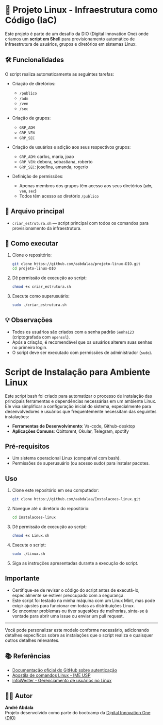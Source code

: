 
# 🚀 Projeto Linux - Infraestrutura como Código (IaC)

Este projeto é parte de um desafio da DIO (Digital Innovation One) onde criamos um **script em Shell** para provisionamento automático de infraestrutura de usuários, grupos e diretórios em sistemas Linux.

## 🛠️ Funcionalidades

O script realiza automaticamente as seguintes tarefas:

- Criação de diretórios:
  - `/publico`
  - `/adm`
  - `/ven`
  - `/sec`

- Criação de grupos:
  - `GRP_ADM`
  - `GRP_VEN`
  - `GRP_SEC`

- Criação de usuários e adição aos seus respectivos grupos:
  - `GRP_ADM`: carlos, maria, joao
  - `GRP_VEN`: debora, sebastiana, roberto
  - `GRP_SEC`: josefina, amanda, rogerio

- Definição de permissões:
  - Apenas membros dos grupos têm acesso aos seus diretórios (`adm`, `ven`, `sec`)
  - Todos têm acesso ao diretório `/publico`

## 📄 Arquivo principal

- `criar_estrutura.sh` — script principal com todos os comandos para provisionamento da infraestrutura.

## 🚀 Como executar

1. Clone o repositório:
   ```bash
   git clone https://github.com/aabdalaa/projeto-linux-DIO.git
   cd projeto-linux-DIO
   ```

2. Dê permissão de execução ao script:
   ```bash
   chmod +x criar_estrutura.sh
   ```

3. Execute como superusuário:
   ```bash
   sudo ./criar_estrutura.sh
   ```

## 💡 Observações

- Todos os usuários são criados com a senha padrão `Senha123` (criptografada com `openssl`).
- Após a criação, é recomendável que os usuários alterem suas senhas no primeiro login.
- O script deve ser executado com permissões de administrador (`sudo`).

# Script de Instalação para Ambiente Linux

Este script bash foi criado para automatizar o processo de instalação das principais ferramentas e dependências necessárias em um ambiente Linux. Ele visa simplificar a configuração inicial do sistema, especialmente para desenvolvedores e usuários que frequentemente necessitam das seguintes instalações:

- **Ferramentas de Desenvolvimento**: Vs-code, Github-desktop
- **Aplicações Comuns**: Qbittorent, Okular, Telegram, spotify

## Pré-requisitos

- Um sistema operacional Linux (compatível com bash).
- Permissões de superusuário (ou acesso sudo) para instalar pacotes.

## Uso

1. Clone este repositório em seu computador:

    ```bash
    git clone https://github.com/aabdalaa/Instalacoes-linux.git
    ```

2. Navegue até o diretório do repositório:

    ```bash
    cd Instalacoes-linux
    ```

3. Dê permissão de execução ao script:

    ```bash
    chmod +x Linux.sh
    ```

4. Execute o script:

    ```bash
    sudo ./Linux.sh
    ```

5. Siga as instruções apresentadas durante a execução do script.

## Importante

- Certifique-se de revisar o código do script antes de executá-lo, especialmente se estiver preocupado com a segurança.
- Este script foi testado na minha máquina com um Linux Mint, mas pode exigir ajustes para funcionar em todas as distribuições Linux.
- Se encontrar problemas ou tiver sugestões de melhorias, sinta-se à vontade para abrir uma issue ou enviar um pull request.

--- 

Você pode personalizar este modelo conforme necessário, adicionando detalhes específicos sobre as instalações que o script realiza e quaisquer outros detalhes relevantes.

## 📚 Referências

- [Documentação oficial do GitHub sobre autenticação](https://docs.github.com/pt/authentication)
- [Apostila de comandos Linux - IME USP](https://www.linux.ime.usp.br/~albasalo/Apostila/apostila.pdf)
- [InfoWester - Gerenciamento de usuários no Linux](https://www.infowester.com/usuarioslinux.php)

## 🧑‍💻 Autor

**André Abdala**  
Projeto desenvolvido como parte do bootcamp da [Digital Innovation One (DIO)](https://www.dio.me/)

